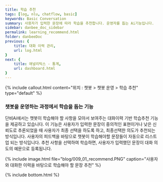 ```yaml
---
title: 학습 추천 
tags: [log, nlu, chatflow, basic]
keywords: Basic Conversation
summary: 사용자가 입력한 문장에 따라 학습을 추천합니다. 운영자를 돕는 Ai기능입니다.
sidebar: danbee_doc_sidebar
permalink: learning_recommend.html
folder: danbeeDoc
previous: {
    title: 대화 이력 관리,
    url: log.html
}
next: {
    title: 애널리틱스 - 통계,
    url: dashboard.html
}
---
```

{% include callout.html content="위치 : 챗봇 > 챗봇 운영 > 학습 추천" type="default" %}

### 챗봇을 운영하는 과정에서 학습을 돕는 기능
단비Ai에서는 챗봇이 학습해야 할 사항을 모아서 보여주는 대화이력 기반 학습추천 기능을 제공하고 있습니다. 이 기능은 사용자가 입력한 문장이 중의적인 표현이거나 낮은 신뢰도로 추론되었을 때 사용자가 최종 선택을 하도록 하고, 최종선택한 의도가 추천되는 방식입니다. 사용자의 피드백을 바탕으로 챗봇이 학습해야할 문장들이 자동으로 리스트업 되는 방식입니다. 추천 사항을 선택하여 학습하면, 사용자가 입력했던 문장이 대화 의도의 예문으로 등록됩니다.

{% include image.html file="blog/009_01_recommend.PNG" caption="사용자와 대화한 이력을 바탕으로 학습해야 할 문장 추천" %}



{% include bottom.html %}
